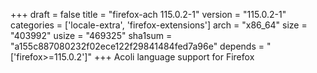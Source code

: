 +++
draft = false
title = "firefox-ach 115.0.2-1"
version = "115.0.2-1"
categories = ['locale-extra', 'firefox-extensions']
arch = "x86_64"
size = "403992"
usize = "469325"
sha1sum = "a155c887080232f02ece122f29841484fed7a96e"
depends = "['firefox>=115.0.2']"
+++
Acoli language support for Firefox